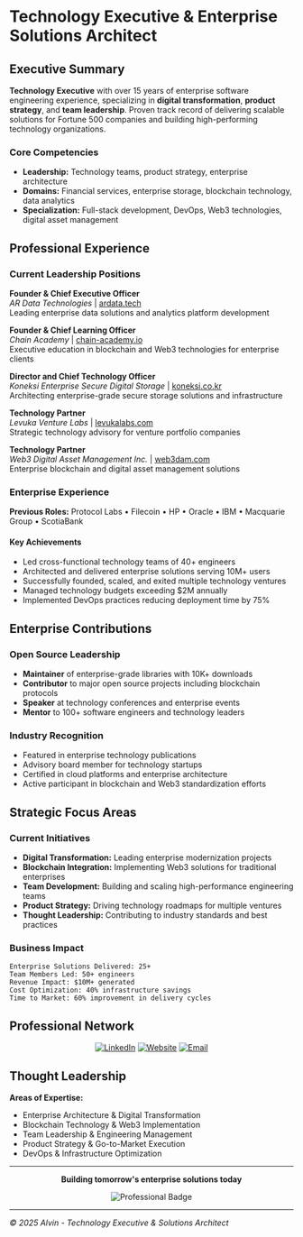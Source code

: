 # Technology Executive & Enterprise Solutions Architect

## Executive Summary

**Technology Executive** with over 15 years of enterprise software engineering experience, specializing in **digital transformation**, **product strategy**, and **team leadership**. Proven track record of delivering scalable solutions for Fortune 500 companies and building high-performing technology organizations.

### Core Competencies
- **Leadership:** Technology teams, product strategy, enterprise architecture
- **Domains:** Financial services, enterprise storage, blockchain technology, data analytics
- **Specialization:** Full-stack development, DevOps, Web3 technologies, digital asset management

## Professional Experience

### Current Leadership Positions

**Founder & Chief Executive Officer**  
*AR Data Technologies* | [ardata.tech](https://ardata.tech/)  
Leading enterprise data solutions and analytics platform development

**Founder & Chief Learning Officer**  
*Chain Academy* | [chain-academy.io](https://chain-academy.io/)  
Executive education in blockchain and Web3 technologies for enterprise clients

**Director and Chief Technology Officer**  
*Koneksi Enterprise Secure Digital Storage* | [koneksi.co.kr](https://koneksi.co.kr/)  
Architecting enterprise-grade secure storage solutions and infrastructure

**Technology Partner**  
*Levuka Venture Labs* | [levukalabs.com](https://www.levukalabs.com/)  
Strategic technology advisory for venture portfolio companies

**Technology Partner**  
*Web3 Digital Asset Management Inc.* | [web3dam.com](https://web3dam.com/)  
Enterprise blockchain and digital asset management solutions

### Enterprise Experience

**Previous Roles:** Protocol Labs • Filecoin • HP • Oracle • IBM • Macquarie Group • ScotiaBank

#### Key Achievements
- Led cross-functional technology teams of 40+ engineers
- Architected and delivered enterprise solutions serving 10M+ users
- Successfully founded, scaled, and exited multiple technology ventures
- Managed technology budgets exceeding $2M annually
- Implemented DevOps practices reducing deployment time by 75%

## Enterprise Contributions

### Open Source Leadership
- **Maintainer** of enterprise-grade libraries with 10K+ downloads
- **Contributor** to major open source projects including blockchain protocols
- **Speaker** at technology conferences and enterprise events
- **Mentor** to 100+ software engineers and technology leaders

### Industry Recognition
- Featured in enterprise technology publications
- Advisory board member for technology startups
- Certified in cloud platforms and enterprise architecture
- Active participant in blockchain and Web3 standardization efforts


## Strategic Focus Areas

### Current Initiatives
- **Digital Transformation:** Leading enterprise modernization projects
- **Blockchain Integration:** Implementing Web3 solutions for traditional enterprises
- **Team Development:** Building and scaling high-performance engineering teams
- **Product Strategy:** Driving technology roadmaps for multiple ventures
- **Thought Leadership:** Contributing to industry standards and best practices

### Business Impact
```
Enterprise Solutions Delivered: 25+
Team Members Led: 50+ engineers
Revenue Impact: $10M+ generated
Cost Optimization: 40% infrastructure savings
Time to Market: 60% improvement in delivery cycles
```

## Professional Network

<div align="center">

[![LinkedIn](https://img.shields.io/badge/LinkedIn-0077B5?style=for-the-badge&logo=linkedin&logoColor=white)](https://linkedin.com/in/alvinpreyes)
[![Website](https://img.shields.io/badge/Portfolio-4285F4?style=for-the-badge&logo=google-chrome&logoColor=white)](https://areyes.onl)
[![Email](https://img.shields.io/badge/Business_Email-D14836?style=for-the-badge&logo=gmail&logoColor=white)](mailto:alvin@ardata.tech)

</div>

## Thought Leadership

**Areas of Expertise:**
- Enterprise Architecture & Digital Transformation
- Blockchain Technology & Web3 Implementation
- Team Leadership & Engineering Management
- Product Strategy & Go-to-Market Execution
- DevOps & Infrastructure Optimization

---

<div align="center">

**Building tomorrow's enterprise solutions today**

![Professional Badge](https://img.shields.io/badge/Enterprise_Technology_Leader-2E3440?style=for-the-badge&logoColor=white)

</div>

---

*© 2025 Alvin - Technology Executive & Solutions Architect*
